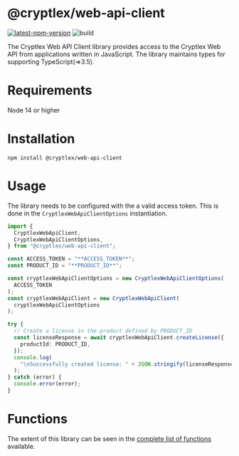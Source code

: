 # @cryptlex/web-api-client

[![latest-npm-version](https://badge.fury.io/js/@cryptlex%2Fweb-api-client.svg)](https://www.npmjs.com/package/@cryptlex/web-api-client) ![build](https://github.com/cryptlex/web-api-client-js/actions/workflows/release.yml/badge.svg)

The Cryptlex Web API Client library provides access to the Cryptlex Web API from applications written in JavaScript. The library maintains types for supporting TypeScript(=>3.5).

# Requirements

Node 14 or higher

# Installation

```
npm install @cryptlex/web-api-client
```

# Usage

The library needs to be configured with the a valid access token. This is done in the `CryptlexWebApiClientOptions` instantiation.

```ts
import {
  CryptlexWebApiClient,
  CryptlexWebApiClientOptions,
} from "@cryptlex/web-api-client";

const ACCESS_TOKEN = "**ACCESS_TOKEN**";
const PRODUCT_ID = "**PRODUCT_ID**";

const cryptlexWebApiClientOptions = new CryptlexWebApiClientOptions(
  ACCESS_TOKEN
);
const cryptlexWebApiClient = new CryptlexWebApiClient(
  cryptlexWebApiClientOptions
);

try {
  // Create a license in the product defined by PRODUCT_ID
  const licenseResponse = await cryptlexWebApiClient.createLicense({
    productId: PRODUCT_ID,
  });
  console.log(
    "\nSuccessfully created license: " + JSON.stringify(licenseResponse.data)
  );
} catch (error) {
  console.error(error);
}
```

# Functions

The extent of this library can be seen in the [complete list of functions](docs/functions.md) available.
